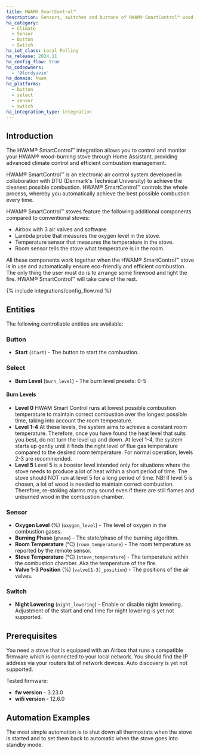 ```yaml
---
title: HWAM® SmartControl™
description: Sensors, switches and buttons of HWAM® SmartControl™ wood burning stoves.
ha_category:
  - Climate
  - Sensor
  - Button
  - Switch
ha_iot_class: Local Polling
ha_release: 2024.11
ha_config_flow: true
ha_codeowners:
  - '@lordyavin'
ha_domain: hwam
ha_platforms:
  - button
  - select
  - sensor
  - switch
ha_integration_type: integration
---
```

## Introduction

The HWAM® SmartControl™ integration allows you to control and monitor your HWAM®
wood-burning stove through Home Assistant, providing advanced climate control and
efficient combustion management.

HWAM® SmartControl™ is an electronic air control system developed in collaboration
with DTU (Denmark's Technical University) to achieve the cleanest possible combustion.
HWAM® SmartControl™ controls the whole process, whereby you automatically achieve the
best possible combustion every time.

HWAM® SmartControl™ stoves feature the following additional components compared to
conventional stoves:

- Airbox with 3 air valves and software.
- Lambda probe that measures the oxygen level in the stove.
- Temperature sensor that measures the temperature in the stove.
- Room sensor tells the stove what temperature is in the room.

All these components work together when the HWAM® SmartControl™ stove is in use
and automatically ensure eco-friendly and efficient combustion. The only thing
the user must do is to arrange some firewood and light the fire. HWAM® SmartControl™
will take care of the rest.

{% include integrations/config_flow.md %}

## Entities

The following controllable entities are available:

### Button

- **Start** (`start`) - The button to start the combustion.

### Select

- **Burn Level** (`burn_level`) - The burn level presets: 0-5

#### Burn Levels

- **Level 0** HWAM Smart Control runs at lowest
possible combustion temperature to maintain correct combustion
over the longest possible time, taking into account the room
temperature.
- **Level 1-4** At these levels, the system aims
to achieve a constant room temperature. Therefore, once you
have found the heat level that suits you best, do not turn the
level up and down. At level 1-4, the system starts up gently
until it finds the right level of flue gas temperature compared
to the desired room temperature. For normal operation, levels
2-3 are recommended.
- **Level 5** Level 5 is a booster level intended only for situations
where the stove needs to produce a lot of heat within a short
period of time. The stove should NOT run at level 5 for a long
period of time. NB! If level 5 is chosen, a lot of wood is needed
to maintain correct combustion. Therefore, re-stoking alarms may
sound even if there are still flames and unburned wood in the
combustion chamber.

### Sensor

- **Oxygen Level** (%) (`oxygen_level`) - The level of oxygen in the combustion gases.
- **Burning Phase** (`phase`) - The state/phase of the burning algorithm.
- **Room Temperature** (°C) (`room_temperature`) - The room temperature as reported by the remote sensor.
- **Stove Temperature** (°C) (`stove_temperature`) - The temperature within the combustion chamber. Aka the temperature of the fire.
- **Valve 1-3 Position** (%) (`valve[1-3]_position`) - The positions of the air valves.

### Switch

- **Night Lowering** (`night_lowering`) - Enable or disable night lowering.
  Adjustment of the start and end time for night lowering is yet not supported.
  
## Prerequisites

You need a stove that is equipped with an Airbox that runs a compatible firmware
which is connected to your local network. You should find the IP address via your
routers list of network devices. Auto discovery is yet not supported.

Tested firmware:

- **fw version**  - 3.23.0
- **wifi version** - 12.6.0

## Automation Examples

The most simple automation is to shut down all thermostats when the stove is started
and to set them back to automatic when the stove goes into standby mode.

